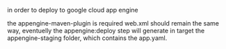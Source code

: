 in order to deploy to google cloud app engine

the appengine-maven-plugin is required
web.xml should remain the same way, eventuelly the appengine:deploy step will generate in target the appengine-staging
folder, which contains the app.yaml.